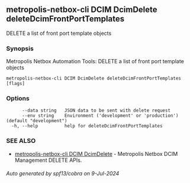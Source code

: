 ## metropolis-netbox-cli DCIM DcimDelete deleteDcimFrontPortTemplates

DELETE a list of front port template objects

### Synopsis


Metropolis Netbox Automation Tools:
  DELETE a list of front port template objects

```
metropolis-netbox-cli DCIM DcimDelete deleteDcimFrontPortTemplates [flags]
```

### Options

```
      --data string   JSON data to be sent with delete request
      --env string    Environment ('development' or 'production') (default "development")
  -h, --help          help for deleteDcimFrontPortTemplates
```

### SEE ALSO

* [metropolis-netbox-cli DCIM DcimDelete]()	 - Metropolis Netbox DCIM Management DELETE APIs.

###### Auto generated by spf13/cobra on 9-Jul-2024
